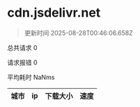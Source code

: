 
  # cdn.jsdelivr.net

  > 更新时间 2025-08-28T00:46:06.658Z
  
  总共请求 0

  请求报错 0

  平均耗时 NaNms

|城市|ip|下载大小|速度|
|-----|----------|---|---|

  